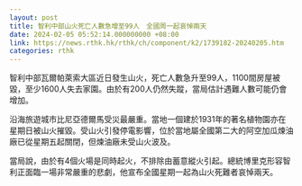```yaml
---
layout: post
title: 智利中部山火死亡人數急增至99人　全國周一起哀悼兩天
date: 2024-02-05 05:52:14.000000000 +08:00
link: https://news.rthk.hk/rthk/ch/component/k2/1739182-20240205.htm
categories: rthk
---
```


智利中部瓦爾帕萊索大區近日發生山火，死亡人數急升至99人，1100間房屋被毀，至少1600人失去家園。由於有200人仍然失蹤，當局估計遇難人數可能仍會增加。

沿海旅遊城市比尼亞德爾馬受災最嚴重。當地一個建於1931年的著名植物園亦在星期日被山火摧毀。受山火引發停電影響，位於當地屬全國第二大的阿空加瓜煉油廠已從星期五起關閉，但煉油廠未受山火波及。

當局說，由於有4個火場是同時起火，不排除由蓄意縱火引起。總統博里克形容智利正面臨一場非常嚴重的悲劇，他宣布全國星期一起為山火死難者哀悼兩天。
